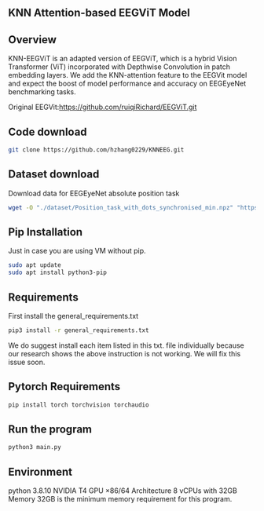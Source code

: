 ## KNN Attention-based EEGViT Model


## Overview
KNN-EEGViT is an adapted version of EEGViT, which is a hybrid Vision Transformer (ViT) incorporated with Depthwise Convolution in patch embedding layers. We add the KNN-attention feature to the EEGVit model and expect the boost of model performance and accuracy on EEGEyeNet benchmarking tasks.

Original EEGVit:https://github.com/ruiqiRichard/EEGViT.git
## Code download
```bash
git clone https://github.com/hzhang0229/KNNEEG.git
```
## Dataset download
Download data for EEGEyeNet absolute position task
```bash
wget -O "./dataset/Position_task_with_dots_synchronised_min.npz" "https://osf.io/download/ge87t/"
```

## Pip Installation
Just in case you are using VM without pip. 
```bash
sudo apt update
sudo apt install python3-pip
```

## Requirements

First install the general_requirements.txt

```bash
pip3 install -r general_requirements.txt 
```
We do suggest install each item listed in this txt. file individually because our research shows the above instruction is not working. We will fix this issue soon.

## Pytorch Requirements

```bash
pip install torch torchvision torchaudio
```

## Run the program

```bash
python3 main.py
```
## Environment
python 3.8.10
NVIDIA T4 GPU
×86/64 Architecture
8 vCPUs with 32GB Memory
32GB is the minimum memory requirement for this program.
